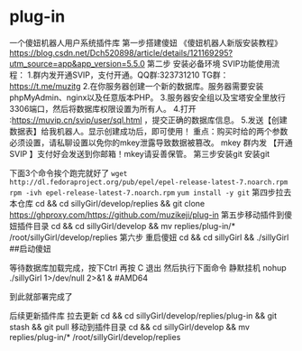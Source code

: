 # plug-in
一个傻妞机器人用户系统插件库
第一步搭建傻妞
《傻妞机器人新版安装教程》https://blog.csdn.net/Dch520898/article/details/121169295?utm_source=app&app_version=5.5.0
第二步 安装必备环境
SVIP功能使用流程：
1.群内发开通SVIP，支付开通。QQ群:323731210
TG群：https://t.me/muzitg
2.在你服务器创建一个新的数据库。服务器需要安装phpMyAdmin、nginx以及任意版本PHP。
3.服务器安全组以及宝塔安全里放行3306端口，然后将数据库权限设置为所有人。
4.打开∶https://muvip.cn/svip/user/sql.html ，提交正确的数据库信息。
5.发送【创建数据表】给我机器人。显示创建成功后，即可使用！
重点：购买时给的两个参数必须设置，请私聊设置以免你的mkey泄露导致数据被篡改。
mkey 群内发 【开通SVIP 】支付好会发送到你邮箱！mkey请妥善保管。
第三步安装git
安装git

下面3个命令挨个跑完就好了
`wget http://dl.fedoraproject.org/pub/epel/epel-release-latest-7.noarch.rpm`
`rpm -ivh epel-release-latest-7.noarch.rpm`
`yum install -y git`
第四步拉去本仓库
cd && cd sillyGirl/develop/replies && git clone https://ghproxy.com/https://github.com/muzikeji/plug-in
第五步移动插件到傻妞插件目录
cd && cd sillyGirl/develop  && mv  replies/plug-in/* /root/sillyGirl/develop/replies
第六步 重启傻妞
cd && cd sillyGirl && ./sillyGirl  ##启动傻妞

等待数据库加载完成，按下Ctrl 再按 C 退出
然后执行下面命令 静默挂机
nohup ./sillyGirl 1>/dev/null 2>&1 & #AMD64

到此就部署完成了

后续更新插件库
拉去更新
cd && cd sillyGirl/develop/replies/plug-in && git stash && git pull 
移动到插件目录
cd && cd sillyGirl/develop  && mv  replies/plug-in/* /root/sillyGirl/develop/replies

